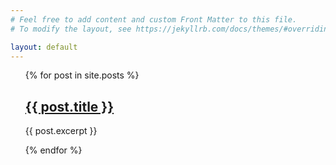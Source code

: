 ```yaml
---
# Feel free to add content and custom Front Matter to this file.
# To modify the layout, see https://jekyllrb.com/docs/themes/#overriding-theme-defaults

layout: default
---
```

<ul>
  {% for post in site.posts %}
      <h2><a href="{{ post.url }}">{{ post.title }}</a></h2>
      <p>{{ post.excerpt }}</p>
  {% endfor %}
</ul>
